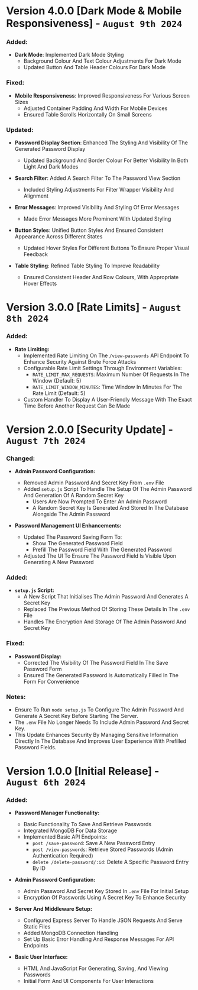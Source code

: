 # Version 4.0.0 [Dark Mode & Mobile Responsiveness] - `August 9th 2024`

### Added:
- **Dark Mode**: Implemented Dark Mode Styling
  - Background Colour And Text Colour Adjustments For Dark Mode
  - Updated Button And Table Header Colours For Dark Mode

### Fixed:
- **Mobile Responsiveness**: Improved Responsiveness For Various Screen Sizes
  - Adjusted Container Padding And Width For Mobile Devices
  - Ensured Table Scrolls Horizontally On Small Screens
 
### Updated:
- **Password Display Section**: Enhanced The Styling And Visibility Of The Generated Password Display
  - Updated Background And Border Colour For Better Visibility In Both Light And Dark Modes

- **Search Filter**: Added A Search Filter To The Password View Section
  - Included Styling Adjustments For Filter Wrapper Visibility And Alignment

- **Error Messages**: Improved Visibility And Styling Of Error Messages
  - Made Error Messages More Prominent With Updated Styling

- **Button Styles**: Unified Button Styles And Ensured Consistent Appearance Across Different States
  - Updated Hover Styles For Different Buttons To Ensure Proper Visual Feedback

- **Table Styling**: Refined Table Styling To Improve Readability
  - Ensured Consistent Header And Row Colours, With Appropriate Hover Effects

# Version 3.0.0 [Rate Limits] - `August 8th 2024`

### Added:
- **Rate Limiting:**
  - Implemented Rate Limiting On The `/view-passwords` API Endpoint To Enhance Security Against Brute Force Attacks
  - Configurable Rate Limit Settings Through Environment Variables:
    - `RATE_LIMIT_MAX_REQUESTS`: Maximum Number Of Requests In The Window (Default: 5)
    - `RATE_LIMIT_WINDOW_MINUTES`: Time Window In Minutes For The Rate Limit (Default: 5)
  - Custom Handler To Display A User-Friendly Message With The Exact Time Before Another Request Can Be Made

# Version 2.0.0 [Security Update] - `August 7th 2024`

### Changed:
- **Admin Password Configuration:**
  - Removed Admin Password And Secret Key From `.env` File
  - Added `setup.js` Script To Handle The Setup Of The Admin Password And Generation Of A Random Secret Key
    - Users Are Now Prompted To Enter An Admin Password
    - A Random Secret Key Is Generated And Stored In The Database Alongside The Admin Password

- **Password Management UI Enhancements:**
  - Updated The Password Saving Form To:
   	 - Show The Generated Password Field
   	 - Prefill The Password Field With The Generated Password
  - Adjusted The UI To Ensure The Password Field Is Visible Upon Generating A New Password

### Added:
- **`setup.js` Script:**
  - A New Script That Initialises The Admin Password And Generates A Secret Key
  - Replaced The Previous Method Of Storing These Details In The `.env` File
  - Handles The Encryption And Storage Of The Admin Password And Secret Key

### Fixed:
- **Password Display:**
  - Corrected The Visibility Of The Password Field In The Save Password Form
  - Ensured The Generated Password Is Automatically Filled In The Form For Convenience

### Notes:
- Ensure To Run `node setup.js` To Configure The Admin Password And Generate A Secret Key Before Starting The Server.
- The `.env` File No Longer Needs To Include Admin Password And Secret Key.
- This Update Enhances Security By Managing Sensitive Information Directly In The Database And Improves User Experience With Prefilled Password Fields.

# Version 1.0.0 [Initial Release] - `August 6th 2024`

### Added:
- **Password Manager Functionality:**
  - Basic Functionality To Save And Retrieve Passwords
  - Integrated MongoDB For Data Storage
  - Implemented Basic API Endpoints:
    - `post /save-password`: Save A New Password Entry
    - `post /view-passwords`: Retrieve Stored Passwords (Admin Authentication Required)
    - `delete /delete-password/:id`: Delete A Specific Password Entry By ID

- **Admin Password Configuration:**
  - Admin Password And Secret Key Stored In `.env` File For Initial Setup
  - Encryption Of Passwords Using A Secret Key To Enhance Security

- **Server And Middleware Setup:**
  - Configured Express Server To Handle JSON Requests And Serve Static Files
  - Added MongoDB Connection Handling
  - Set Up Basic Error Handling And Response Messages For API Endpoints

- **Basic User Interface:**
  - HTML And JavaScript For Generating, Saving, And Viewing Passwords
  - Initial Form And UI Components For User Interactions